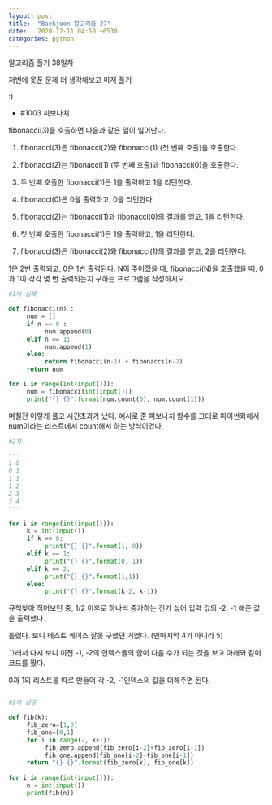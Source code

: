 ```yaml
---
layout: post
title:  "Baekjoon 알고리즘 27"
date:   2020-12-11 04:50 +0530
categories: python
---
```


알고리즘 풀기 38일차

저번에 못푼 문제 더 생각해보고 마저 풀기 

:)


- #1003     피보나치

fibonacci(3)을 호출하면 다음과 같은 일이 일어난다.


1. fibonacci(3)은 fibonacci(2)와 fibonacci(1) (첫 번째 호출)을 호출한다.

2. fibonacci(2)는 fibonacci(1) (두 번째 호출)과 fibonacci(0)을 호출한다.

3. 두 번째 호출한 fibonacci(1)은 1을 출력하고 1을 리턴한다.

4. fibonacci(0)은 0을 출력하고, 0을 리턴한다.

5. fibonacci(2)는 fibonacci(1)과 fibonacci(0)의 결과를 얻고, 1을 리턴한다.

6. 첫 번째 호출한 fibonacci(1)은 1을 출력하고, 1을 리턴한다.

7. fibonacci(3)은 fibonacci(2)와 fibonacci(1)의 결과를 얻고, 2를 리턴한다.


1은 2번 출력되고, 0은 1번 출력된다. N이 주어졌을 때, fibonacci(N)을 호출했을 때, 0과 1이 각각 몇 번 출력되는지 구하는 프로그램을 작성하시오.


```python
#1차 실패

def fibonacci(n) :
     num = []
     if n == 0 :
          num.append(0)
     elif n == 1:
          num.append(1)
     else:
          return fibonacci(n-1) + fibonacci(n-2)
     return num

for i in range(int(input())):
     num = fibonacci(int(input()))
     print("{} {}".format(num.count(0), num.count(1)))

```

며칠전 이렇게 풀고 시간초과가 났다. 예시로 준 피보나치 함수를 그대로 파이썬화해서 num이라는 리스트에서 count해서 하는 방식이었다. 




```python
#2차

'''
1 0
0 1
1 1
1 2
2 3
3 4
'''

for i in range(int(input())):
     k = int(input())
     if k == 0:
          print("{} {}".format(1, 0))
     elif k == 1:
          print("{} {}".format(0, 1))
     elif k == 2:
          print("{} {}".format(1,1))
     else:
          print("{} {}".format(k-2, k-1))

```

규칙찾아 적어보던 중, 1/2 이후로 하나씩 증가하는 건가 싶어 입력 값의 -2, -1 해준 값을 출력했다.

틀렸다. 보니 테스트 케이스 잘못 구했던 거였다. (맨마지막 4가 아니라 5)




그래서 다시 보니 이전 -1, -2의 인덱스들의 합이 다음 수가 되는 것을 보고 아래와 같이 코드를 짰다.

0과 1의 리스트를 따로 만들어 각 -2, -1인덱스의 값을 더해주면 된다.


```python

#3차 성공

def fib(k):
     fib_zero=[1,0]
     fib_one=[0,1]
     for i in range(2, k+1):
          fib_zero.append(fib_zero[i-2]+fib_zero[i-1])
          fib_one.append(fib_one[i-2]+fib_one[i-1])
     return "{} {}".format(fib_zero[k], fib_one[k])
          
for i in range(int(input())):
     n = int(input())
     print(fib(n))

```

